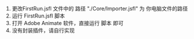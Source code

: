 

1. 更改FirstRun.jsfl 文件中的   路径  "./Core/Importer.jsfl"   为  你电脑文件的路径
2. 运行 FirstRun.jsfl 脚本
3. 打开 Adobe Animate 软件，直接运行  脚本  即可
4. 没有封装插件，请自行实现

